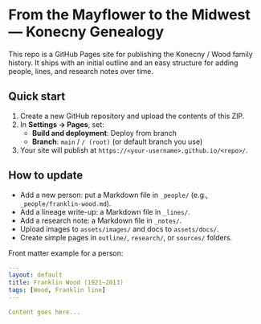 # From the Mayflower to the Midwest — Konecny Genealogy

This repo is a GitHub Pages site for publishing the Konecny / Wood family history.
It ships with an initial outline and an easy structure for adding people, lines,
and research notes over time.

## Quick start

1. Create a new GitHub repository and upload the contents of this ZIP.
2. In **Settings → Pages**, set:
   - **Build and deployment**: Deploy from branch
   - **Branch**: `main` / `/ (root)` (or default branch you use)
3. Your site will publish at `https://<your-username>.github.io/<repo>/`.

## How to update

- Add a new person: put a Markdown file in `_people/` (e.g., `_people/franklin-wood.md`).
- Add a lineage write-up: a Markdown file in `_lines/`.
- Add a research note: a Markdown file in `_notes/`.
- Upload images to `assets/images/` and docs to `assets/docs/`.
- Create simple pages in `outline/`, `research/`, or `sources/` folders.

Front matter example for a person:

```yaml
---
layout: default
title: Franklin Wood (1921–2013)
tags: [Wood, Franklin line]
---

Content goes here...
```